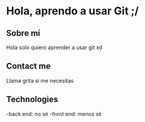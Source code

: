 # Hola, aprendo a usar Git ;/

## Sobre mí

Hola solo quiero aprender a usar git xd


## Contact me

Llama grita si me necesitas

## Technologies
-back end: no sé
-front end: menos sé
